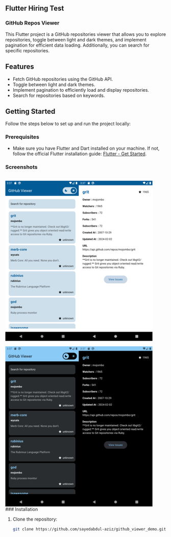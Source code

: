 

## Flutter Hiring Test 
 
### GitHub Repos Viewer

This Flutter project is a GitHub repositories viewer that allows you to explore repositories, toggle between light and dark themes, and implement pagination for efficient data loading. Additionally, you can search for specific repositories.

## Features

- Fetch GitHub repositories using the GitHub API.
- Toggle between light and dark themes.
- Implement pagination to efficiently load and display repositories.
- Search for repositories based on keywords.

## Getting Started

Follow the steps below to set up and run the project locally:

### Prerequisites

- Make sure you have Flutter and Dart installed on your machine. If not, follow the official Flutter installation guide: [Flutter - Get Started](https://flutter.dev/docs/get-started/install).

### Screenshots
 <br>
<div style="display: flex; flex-direction: row;">
  
  <img src="https://github.com/sayedabdul-aziz/github_viewer_demo/blob/main/screenshots/1.png" height="500">
  <img src="https://github.com/sayedabdul-aziz/github_viewer_demo/blob/main/screenshots/2.png" height="500">
</div>

<br>
<div style="display: flex; flex-direction: row;">
  <img src="https://github.com/sayedabdul-aziz/github_viewer_demo/blob/main/screenshots/3.png" height="500">
  <img src="https://github.com/sayedabdul-aziz/github_viewer_demo/blob/main/screenshots/4.png" height="500">
</div>
### Installation

1. Clone the repository:

   ```bash
   git clone https://github.com/sayedabdul-aziz/github_viewer_demo.git

